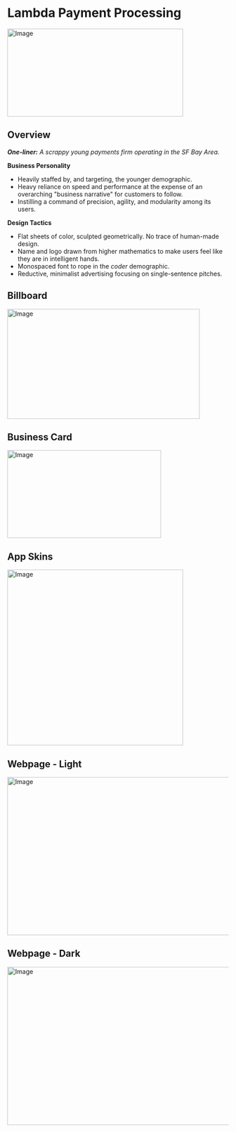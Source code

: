 # Lambda Payment Processing

<img width="400" height="200" alt="Image" src="https://github.com/user-attachments/assets/78479288-0b11-4342-ba9c-f8322375e48c" />

## Overview

_**One-liner:** A scrappy young payments firm operating in the SF Bay Area._

**Business Personality**
- Heavily staffed by, and targeting, the younger demographic.
- Heavy reliance on speed and performance at the expense of an overarching "business narrative" for customers to follow.
- Instilling a command of precision, agility, and modularity among its users.

**Design Tactics**
- Flat sheets of color, sculpted geometrically. No trace of human-made design.
- Name and logo drawn from higher mathematics to make users feel like they are in intelligent hands.
- Monospaced font to rope in the _coder_ demographic.
- Reductive, minimalist advertising focusing on single-sentence pitches.

## Billboard

<img width="438" height="250" alt="Image" src="https://github.com/user-attachments/assets/d3d152a6-283b-4439-9b76-db6961664a22" />

## Business Card

<img width="350" height="200" alt="Image" src="https://github.com/user-attachments/assets/3d67f023-d0ef-48ec-8758-e1e6fd2811ef" />

## App Skins

<img width="400" height="400" alt="Image" src="https://github.com/user-attachments/assets/5b9f207e-48c8-48e5-9938-4bd739a9d23c" />

## Webpage - Light

<img width="640" height="360" alt="Image" src="https://github.com/user-attachments/assets/3bfa5563-2803-41a4-9590-fef43cb9fac6" />

## Webpage - Dark

<img width="640" height="360" alt="Image" src="https://github.com/user-attachments/assets/68ac1872-1379-4d0e-acb9-fd4fe502495b" />
